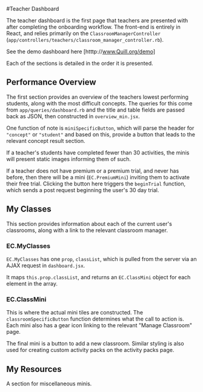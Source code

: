 #Teacher Dashboard

The teacher dashboard is the first page that teachers are presented with after completing the onboarding workflow. The front-end is entirely in React, and relies primarily on the ```ClassroomManagerController``` (```app/controllers/teachers/classroom_manager_controller.rb```).

See the demo dashboard here [htttp://www.Quill.org/demo]

Each of the sections is detailed in the order it is presented.


## Performance Overview

The first section provides an overview of the teachers lowest performing students, along with the most difficult concepts. The queries for this come from ```app/queries/dashboard.rb``` and the title and table fields are passed back as JSON, then constructed in ```overview_min.jsx```.

One function of note is ```miniSpecificButton```, which will parse the header for ```"concept"``` or ```"student"``` and based on this, provide a button that leads to the relevant concept result section.

If a teacher's students have completed fewer than 30 activities, the minis will present static images informing them of such.

If a teacher does not have premium or a premium trial, and never has before, then there will be a mini (```EC.PremiumMini```) inviting them to activate their free trial. Clicking the button here triggers the ```beginTrial``` function, which sends a post request beginning the user's 30 day trial.


## My Classes

This section provides information about each of the current user's classrooms, along with a link to the relevant classroom manager.


### EC.MyClasses
```EC.MyClasses``` has one ```prop```, ```classList```, which is pulled from the server via an AJAX request in ```dashboard.jsx```.

It maps ```this.prop.classList```, and returns an ```EC.ClassMini``` object for each element in the array.

### EC.ClassMini

This is where the actual mini tiles are constructed. The ```classroomSpecificButton``` function determines what the call to action is. Each mini also has a gear icon linking to the relevant "Manage Classroom" page.

The final mini is a button to add a new classroom. Similar styling is also used for creating custom activity packs on the activity packs page.

## My Resources

A section for miscellaneous minis.
